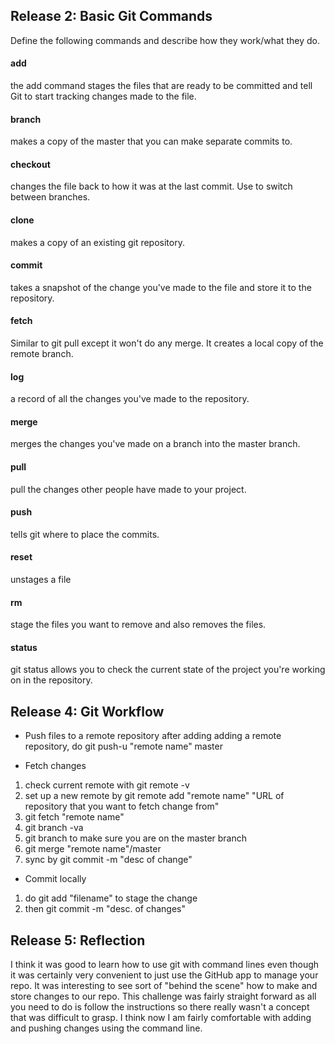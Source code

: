 ## Release 2: Basic Git Commands
Define the following commands and describe how they work/what they do. 


#### add
the add command stages the files that are ready to be committed and tell Git to start tracking changes made to the file. 

#### branch
makes a copy of the master that you can make separate commits to.

#### checkout
changes the file back to how it was at the last commit. Use to switch between branches.

#### clone
makes a copy of an existing git repository.

#### commit
takes a snapshot of the change you've made to the file and store it to the repository. 

#### fetch
Similar to git pull except it won't do any merge. It creates a local copy of the remote branch.

#### log
a record of all the changes you've made to the repository.

#### merge
merges the changes you've made on a branch into the master branch.

#### pull
pull the changes other people have made to your project. 

#### push
tells git where to place the commits.

#### reset
unstages a file

#### rm
stage the files you want to remove and also removes the files.

#### status
git status allows you to check the current state of the project you're working on in the repository.

## Release 4: Git Workflow

- Push files to a remote repository
after adding adding a remote repository, do git push-u "remote name" master

- Fetch changes
1. check current remote with git remote -v
2. set up a new remote by git remote add "remote name" "URL of repository that you want to fetch change from"
3. git fetch "remote name"
4. git branch -va
5. git branch to make sure you are on  the master branch
6. git merge "remote name"/master
7. sync by git commit -m "desc of change"

- Commit locally
1. do git add "filename" to stage the change
2. then git commit -m "desc. of changes"

## Release 5: Reflection

I think it was good to learn how to use git with command lines even though it was certainly very convenient to just
use the GitHub app to manage your repo. It was interesting to see sort of "behind the scene" how to make and store changes to our repo.  This challenge was fairly straight forward as all you need to do is follow the instructions so there really wasn't a concept that was difficult to grasp. I think now I am fairly comfortable with adding and pushing changes using the command line.
